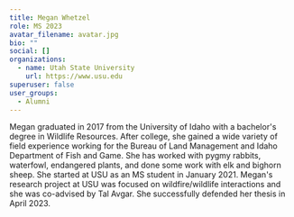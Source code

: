 ```yaml
---
title: Megan Whetzel
role: MS 2023
avatar_filename: avatar.jpg
bio: ""
social: []
organizations:
  - name: Utah State University
    url: https://www.usu.edu
superuser: false
user_groups:
  - Alumni
---
```

<!--StartFragment-->

Megan graduated in 2017 from the University of Idaho with a bachelor's degree in Wildlife Resources. After college, she gained a wide variety of field experience working for the Bureau of Land Management and Idaho Department of Fish and Game. She has worked with pygmy rabbits, waterfowl, endangered plants, and done some work with elk and bighorn sheep. She started at USU as an MS student in January 2021. Megan's research project at USU was focused on wildfire/wildlife interactions and she was co-advised by Tal Avgar. She successfully defended her thesis in April 2023. 

<!--EndFragment-->
